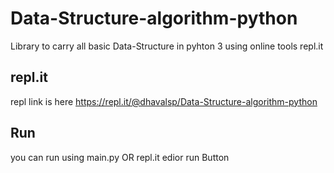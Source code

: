 # Data-Structure-algorithm-python
Library to carry all basic Data-Structure in pyhton 3 using online tools repl.it

## repl.it
repl link is here https://repl.it/@dhavalsp/Data-Structure-algorithm-python

## Run
you can run using main.py OR repl.it edior run Button
